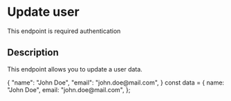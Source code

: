 # Update user

<note>
    This endpoint is required authentication
</note>

## Description

This endpoint allows you to update a user data.

<api-endpoint openapi-path="./../openapi.yaml" endpoint="/api/user/profile-information" method="PUT">
<request>
    <sample lang="javascript" title="payload">
    {
        "name": "John Doe",
        "email": "john.doe@mail.com",
    }
    </sample>
    <sample lang="javascript" title="JavaScript">
        const data = {
            name: "John Doe",
            email: "john.doe@mail.com",
        };
    </sample>
</request>
</api-endpoint>